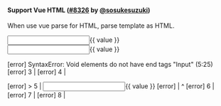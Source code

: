 #### Support Vue HTML ([#8326](https://github.com/prettier/prettier/pull/8326) by [@sosukesuzuki](https://github.com/sosukesuzuki))

When use vue parse for HTML, parse template as HTML.

<!-- prettier-ignore >
```html
<!-- Input -->
<!DOCTYPE html>
<html>
  <body>
    <div id="app">
      <Input>{{ value }}</Input>
    </div>
  </body>
  <script src="https://unpkg.com/vue/dist/vue.js"></script>
  <script>
    new Vue({
      el: "#app",
      data: function () {
        return { value: "1" };
      },
    });
  </script>
</html>

<!-- Prettier stable -->
<!DOCTYPE html>
<html>
  <body>
    <div id="app">
      <Input>{{ value }}</Input>
    </div>
  </body>
  <script src="https://unpkg.com/vue/dist/vue.js"></script>
  <script>
    new Vue({
      el: "#app",
      data: function () {
        return { value: "1" };
      },
    });
  </script>
</html>

<!-- Prettier master -->
[error] SyntaxError: Void elements do not have end tags "Input" (5:25)
[error]   3 |   <body>
[error]   4 |     <div id="app">
[error] > 5 |       <Input>{{ value }}</Input>
[error]     |                         ^
[error]   6 |     </div>
[error]   7 |   </body>
[error]   8 |   <script src="https://unpkg.com/vue/dist/vue.js"></script>
```
